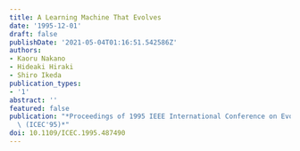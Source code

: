 ```yaml
---
title: A Learning Machine That Evolves
date: '1995-12-01'
draft: false
publishDate: '2021-05-04T01:16:51.542586Z'
authors:
- Kaoru Nakano
- Hideaki Hiraki
- Shiro Ikeda
publication_types:
- '1'
abstract: ''
featured: false
publication: "*Proceedings of 1995 IEEE International Conference on Evolutionary Computing\
  \ (ICEC'95)*"
doi: 10.1109/ICEC.1995.487490
---
```

